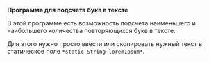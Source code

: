 **Программа для подсчета букв в тексте**

В этой программе есть возможность подсчета наименьшего и наибольшего количества повторяющихся букв в тексте.

Для этого нужно просто ввести или скопировать нужный текст в статическое поле `*static String loremIpsum*`.